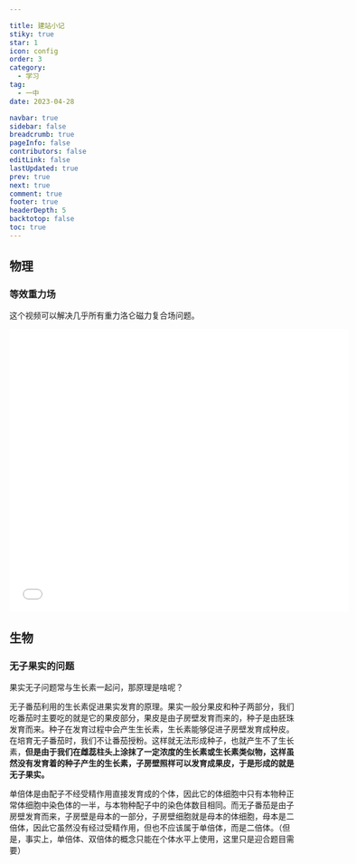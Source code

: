 ```yaml
---

title: 建站小记
stiky: true
star: 1
icon: config
order: 3
category:
  - 学习
tag:
  - 一中
date: 2023-04-28

navbar: true
sidebar: false
breadcrumb: true
pageInfo: false
contributors: false
editLink: false
lastUpdated: true
prev: true
next: true
comment: true
footer: true
headerDepth: 5
backtotop: false
toc: true
---
```


## 物理

### 等效重力场

这个视频可以解决几乎所有重力洛仑磁力复合场问题。

<iframe src="//player.bilibili.com/player.html?aid=380851023&bvid=BV1Vf4y1F7z9&cid=489600456&page=1&autoplay=0" scrolling="no" border="0" frameborder="no" framespacing="0" allowfullscreen="true" width="600" height="500"> </iframe>

## 生物

### 无子果实的问题

果实无子问题常与生长素一起问，那原理是啥呢？

无子番茄利用的生长素促进果实发育的原理。果实一般分果皮和种子两部分，我们吃番茄时主要吃的就是它的果皮部分，果皮是由子房壁发育而来的，种子是由胚珠发育而来。种子在发育过程中会产生生长素，生长素能够促进子房壁发育成种皮。在培育无子番茄时，我们不让番茄授粉。这样就无法形成种子，也就产生不了生长素，**但是由于我们在雌蕊柱头上涂抹了一定浓度的生长素或生长素类似物，这样虽然没有发育着的种子产生的生长素，子房壁照样可以发育成果皮，于是形成的就是无子果实。**

单倍体是由配子不经受精作用直接发育成的个体，因此它的体细胞中只有本物种正常体细胞中染色体的一半，与本物种配子中的染色体数目相同。而无子番茄是由子房壁发育而来，子房壁是母本的一部分，子房壁细胞就是母本的体细胞，母本是二倍体，因此它虽然没有经过受精作用，但也不应该属于单倍体，而是二倍体。（但是，事实上，单倍体、双倍体的概念只能在个体水平上使用，这里只是迎合题目需要）



